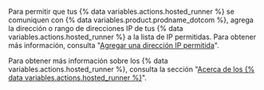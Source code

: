 Para permitir que tus {% data variables.actions.hosted_runner %} se comuniquen con {% data variables.product.prodname_dotcom %}, agrega la dirección o rango de direcciones IP de tus {% data variables.actions.hosted_runner %} a la lista de IP permitidas. Para obtener más información, consulta "[Agregar una dirección IP permitida](#adding-an-allowed-ip-address)".

Para obtener más información sobre los {% data variables.actions.hosted_runner %}, consulta la sección "[Acerca de los {% data variables.actions.hosted_runner %}](/github-ae@latest/actions/using-github-hosted-runners/about-ae-hosted-runners)".
